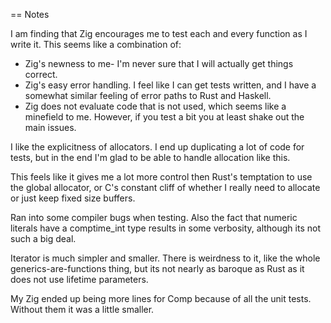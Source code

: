 

== Notes

I am finding that Zig encourages me to test each and every function as I write it.
This seems like a combination of:

  * Zig's newness to me- I'm never sure that I will actually get things correct.
  * Zig's easy error handling. I feel like I can get tests written, and I have a somewhat similar feeling of error paths to Rust and Haskell.
  * Zig does not evaluate code that is not used, which seems like a minefield to me. However, if you test a bit you at least shake out the main issues.


I like the explicitness of allocators. I end up duplicating a lot of code for tests, but in the end
I'm glad to be able to handle allocation like this.

This feels like it gives me a lot more control then Rust's temptation to use the global allocator,
or C's constant cliff of whether I really need to allocate or just keep fixed size buffers.


Ran into some compiler bugs when testing. Also the fact that numeric literals have a comptime_int type
results in some verbosity, although its not such a big deal.


Iterator is much simpler and smaller. There is weirdness to it, like the whole generics-are-functions thing,
but its not nearly as baroque as Rust as it does not use lifetime parameters.


My Zig ended up being more lines for Comp because of all the unit tests. Without them it was a little smaller.
